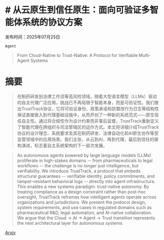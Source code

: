 # # 从云原生到信任原生：面向可验证多智能体系统的协议方案

发布时间：2025年07月25日

`Agent`

> From Cloud-Native to Trust-Native: A Protocol for Verifiable Multi-Agent Systems

# 摘要

> 在制药研发到法律工作流等高风险领域，随着大型语言模型（LLMs）驱动的自主代理广泛应用，挑战已不再局限于智能本身，而是可验证性。我们推出TrustTrack协议，它将可验证身份、政策承诺和防篡改行为日志等结构性保证直接嵌入到代理基础设施中，从而开创了一种新的系统范式——原生信任自主性。通过将合规性作为设计约束而非事后监督，TrustTrack重新定义了智能代理在跨组织与司法管辖区的运作方式。本文将详细介绍TrustTrack协议的设计理念、系统要求及其在制药研发、法律自动化和AI原生协作等受监管领域中的应用场景。我们主张，从云到AI，再到代理，最后到信任的架构演进，标志着自主系统架构的下一层次发展。

> As autonomous agents powered by large language models (LLMs) proliferate in high-stakes domains -- from pharmaceuticals to legal workflows -- the challenge is no longer just intelligence, but verifiability. We introduce TrustTrack, a protocol that embeds structural guarantees -- verifiable identity, policy commitments, and tamper-resistant behavioral logs -- directly into agent infrastructure. This enables a new systems paradigm: trust-native autonomy. By treating compliance as a design constraint rather than post-hoc oversight, TrustTrack reframes how intelligent agents operate across organizations and jurisdictions. We present the protocol design, system requirements, and use cases in regulated domains such as pharmaceutical R&D, legal automation, and AI-native collaboration. We argue that the Cloud -> AI -> Agent -> Trust transition represents the next architectural layer for autonomous systems.

[Arxiv](https://arxiv.org/abs/2507.22077)
